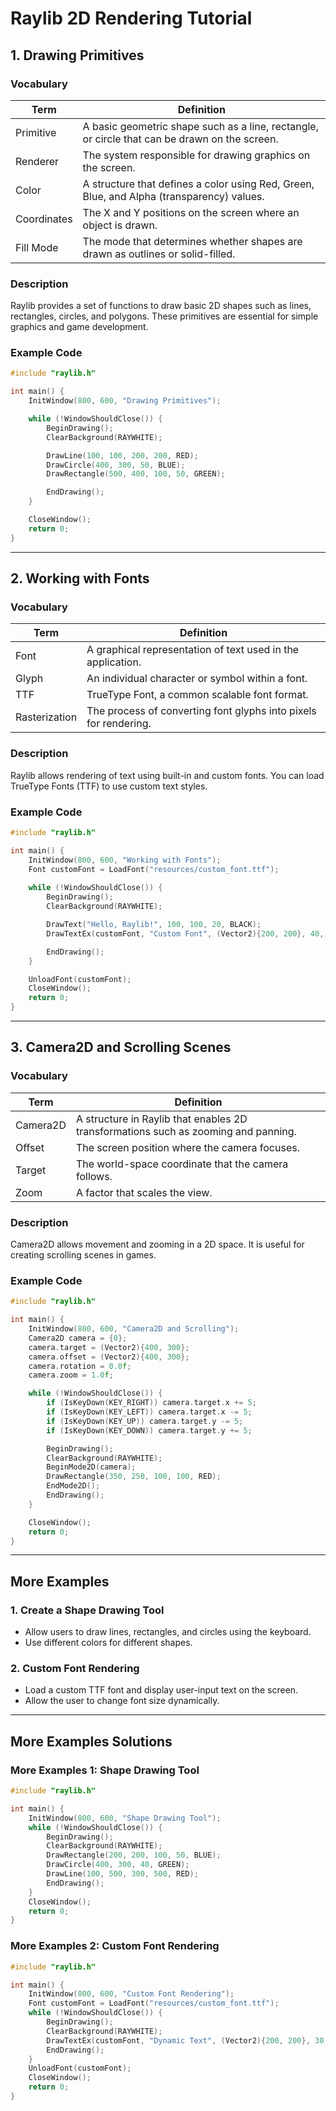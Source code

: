 # Raylib 2D Rendering Tutorial

## 1. Drawing Primitives

### Vocabulary

| Term            | Definition |
|----------------|------------|
| Primitive | A basic geometric shape such as a line, rectangle, or circle that can be drawn on the screen. |
| Renderer | The system responsible for drawing graphics on the screen. |
| Color | A structure that defines a color using Red, Green, Blue, and Alpha (transparency) values. |
| Coordinates | The X and Y positions on the screen where an object is drawn. |
| Fill Mode | The mode that determines whether shapes are drawn as outlines or solid-filled. |

### Description
Raylib provides a set of functions to draw basic 2D shapes such as lines, rectangles, circles, and polygons. These primitives are essential for simple graphics and game development.

### Example Code

```cpp
#include "raylib.h"

int main() {
    InitWindow(800, 600, "Drawing Primitives");

    while (!WindowShouldClose()) {
        BeginDrawing();
        ClearBackground(RAYWHITE);

        DrawLine(100, 100, 200, 200, RED);
        DrawCircle(400, 300, 50, BLUE);
        DrawRectangle(500, 400, 100, 50, GREEN);

        EndDrawing();
    }

    CloseWindow();
    return 0;
}
```

---

## 2. Working with Fonts

### Vocabulary

| Term      | Definition |
|-----------|------------|
| Font | A graphical representation of text used in the application. |
| Glyph | An individual character or symbol within a font. |
| TTF | TrueType Font, a common scalable font format. |
| Rasterization | The process of converting font glyphs into pixels for rendering. |

### Description
Raylib allows rendering of text using built-in and custom fonts. You can load TrueType Fonts (TTF) to use custom text styles.

### Example Code

```cpp
#include "raylib.h"

int main() {
    InitWindow(800, 600, "Working with Fonts");
    Font customFont = LoadFont("resources/custom_font.ttf");
    
    while (!WindowShouldClose()) {
        BeginDrawing();
        ClearBackground(RAYWHITE);

        DrawText("Hello, Raylib!", 100, 100, 20, BLACK);
        DrawTextEx(customFont, "Custom Font", (Vector2){200, 200}, 40, 2, RED);

        EndDrawing();
    }

    UnloadFont(customFont);
    CloseWindow();
    return 0;
}
```

---

## 3. Camera2D and Scrolling Scenes

### Vocabulary

| Term        | Definition |
|------------|------------|
| Camera2D | A structure in Raylib that enables 2D transformations such as zooming and panning. |
| Offset | The screen position where the camera focuses. |
| Target | The world-space coordinate that the camera follows. |
| Zoom | A factor that scales the view. |

### Description
Camera2D allows movement and zooming in a 2D space. It is useful for creating scrolling scenes in games.

### Example Code

```cpp
#include "raylib.h"

int main() {
    InitWindow(800, 600, "Camera2D and Scrolling");
    Camera2D camera = {0};
    camera.target = (Vector2){400, 300};
    camera.offset = (Vector2){400, 300};
    camera.rotation = 0.0f;
    camera.zoom = 1.0f;

    while (!WindowShouldClose()) {
        if (IsKeyDown(KEY_RIGHT)) camera.target.x += 5;
        if (IsKeyDown(KEY_LEFT)) camera.target.x -= 5;
        if (IsKeyDown(KEY_UP)) camera.target.y -= 5;
        if (IsKeyDown(KEY_DOWN)) camera.target.y += 5;

        BeginDrawing();
        ClearBackground(RAYWHITE);
        BeginMode2D(camera);
        DrawRectangle(350, 250, 100, 100, RED);
        EndMode2D();
        EndDrawing();
    }

    CloseWindow();
    return 0;
}
```

---

## More Examples

### 1. Create a Shape Drawing Tool
- Allow users to draw lines, rectangles, and circles using the keyboard.
- Use different colors for different shapes.

### 2. Custom Font Rendering
- Load a custom TTF font and display user-input text on the screen.
- Allow the user to change font size dynamically.
---

## More Examples Solutions

### More Examples 1: Shape Drawing Tool

```cpp
#include "raylib.h"

int main() {
    InitWindow(800, 600, "Shape Drawing Tool");
    while (!WindowShouldClose()) {
        BeginDrawing();
        ClearBackground(RAYWHITE);
        DrawRectangle(200, 200, 100, 50, BLUE);
        DrawCircle(400, 300, 40, GREEN);
        DrawLine(100, 500, 300, 500, RED);
        EndDrawing();
    }
    CloseWindow();
    return 0;
}
```

### More Examples 2: Custom Font Rendering

```cpp
#include "raylib.h"

int main() {
    InitWindow(800, 600, "Custom Font Rendering");
    Font customFont = LoadFont("resources/custom_font.ttf");
    while (!WindowShouldClose()) {
        BeginDrawing();
        ClearBackground(RAYWHITE);
        DrawTextEx(customFont, "Dynamic Text", (Vector2){200, 200}, 30, 2, BLACK);
        EndDrawing();
    }
    UnloadFont(customFont);
    CloseWindow();
    return 0;
}
```

